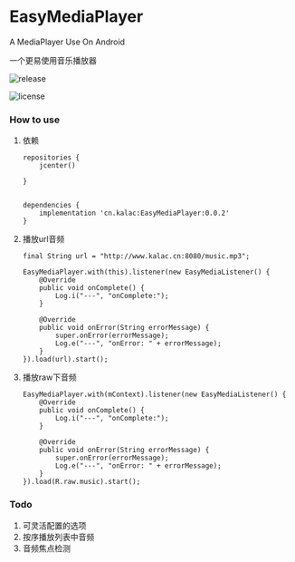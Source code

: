 # EasyMediaPlayer
A MediaPlayer Use On  Android

一个更易使用音乐播放器

![release](https://img.shields.io/github/v/release/kalac2232/EasyMediaPlayer)

![license](https://img.shields.io/github/license/kalac2232/EasyMediaPlayer)

### How to use

1. 依赖
    ```
    repositories {
        jcenter()

    }
    
    
    dependencies {
        implementation 'cn.kalac:EasyMediaPlayer:0.0.2'
    }
    
    ```
2. 播放url音频
    ```
    final String url = "http://www.kalac.cn:8080/music.mp3";

    EasyMediaPlayer.with(this).listener(new EasyMediaListener() {
        @Override
        public void onComplete() {
            Log.i("---", "onComplete:");
        }

        @Override
        public void onError(String errorMessage) {
            super.onError(errorMessage);
            Log.e("---", "onError: " + errorMessage);
        }
    }).load(url).start();
    ```
3. 播放raw下音频

    ```
    EasyMediaPlayer.with(mContext).listener(new EasyMediaListener() {
        @Override
        public void onComplete() {
            Log.i("---", "onComplete:");
        }

        @Override
        public void onError(String errorMessage) {
            super.onError(errorMessage);
            Log.e("---", "onError: " + errorMessage);
        }
    }).load(R.raw.music).start();
    ```
### Todo
1. 可灵活配置的选项
2. 按序播放列表中音频
3. 音频焦点检测